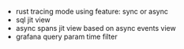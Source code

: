  - rust tracing mode using feature: sync or async
 - sql jit view
 - async spans jit view based on async events view
 - grafana query param time filter
